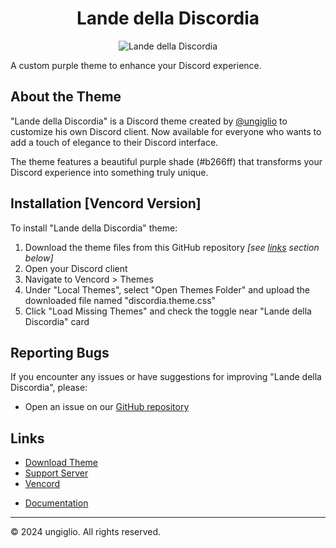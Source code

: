 <div align="center">

# Lande della Discordia

![Lande della Discordia](https://github.com/user-attachments/assets/289d6055-bfed-4671-939a-06f9e90a4e9c)
</div>

A custom purple theme to enhance your Discord experience.

## About the Theme

"Lande della Discordia" is a Discord theme created by [@ungiglio](https://discord.com/users/769144538107215872) to customize his own Discord client. Now available for everyone who wants to add a touch of elegance to their Discord interface.

The theme features a beautiful purple shade (#b266ff) that transforms your Discord experience into something truly unique.

## Installation [Vencord Version]

To install "Lande della Discordia" theme:

1. Download the theme files from <!--[BetterDiscord's themes page](https://betterdiscord.app/themes/...) or from--> this GitHub repository *[see [links](#links) section below]*
2. Open your Discord client
3. Navigate to Vencord > Themes
4. Under "Local Themes", select "Open Themes Folder" and upload the downloaded file named "discordia.theme.css"
5. Click "Load Missing Themes" and check the toggle near "Lande della Discordia" card

<!--## Installation [BetterDiscord Version]

To install "Lande della Discordia" theme:

1. Download the theme files from [BetterDiscord's themes page](https://betterdiscord.app/themes/...) or from this GitHub repository *[see **links** section below]*
2. Open your Discord client
3. Navigate to BetterDiscord > WiP...
4. -->

## Reporting Bugs

If you encounter any issues or have suggestions for improving "Lande della Discordia", please:

- Open an issue on our [GitHub repository](https://github.com/ungiglio/DiscordDiscordia/issues)

## Links

- [Download Theme](https://github.com/ungiglio/DiscordDiscordia/releases/latest)
- [Support Server](https://discord.gg/kaphShJrcb)
- [Vencord](https://vencord.dev)
<!--- [BetterDiscord](https://betterdiscord.app/themes/...)-->
- [Documentation](https://github.com/ungiglio/DiscordDiscordia/wiki)

---

© 2024 ungiglio. All rights reserved.
